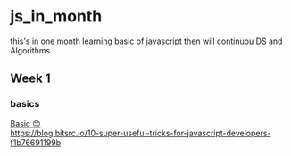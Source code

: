 # js_in_month
this's in one month learning basic of javascript then will continuou DS and Algorithms


## Week 1
### basics
[Basic :blush: ](Basics/README.md)  
https://blog.bitsrc.io/10-super-useful-tricks-for-javascript-developers-f1b76691199b